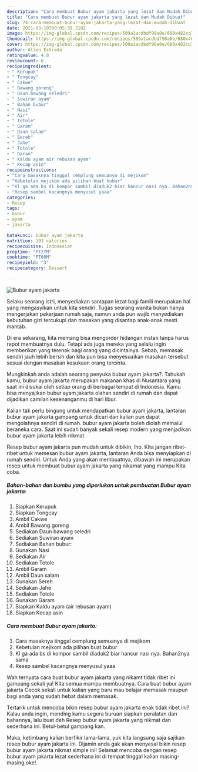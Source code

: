 ```yaml
---
description: "Cara membuat Bubur ayam jakarta yang lezat dan Mudah Dibuat"
title: "Cara membuat Bubur ayam jakarta yang lezat dan Mudah Dibuat"
slug: 74-cara-membuat-bubur-ayam-jakarta-yang-lezat-dan-mudah-dibuat
date: 2021-03-10T00:05:39.310Z
image: https://img-global.cpcdn.com/recipes/509a1acdbdf90a0e/680x482cq70/bubur-ayam-jakarta-foto-resep-utama.jpg
thumbnail: https://img-global.cpcdn.com/recipes/509a1acdbdf90a0e/680x482cq70/bubur-ayam-jakarta-foto-resep-utama.jpg
cover: https://img-global.cpcdn.com/recipes/509a1acdbdf90a0e/680x482cq70/bubur-ayam-jakarta-foto-resep-utama.jpg
author: Allen Estrada
ratingvalue: 4.8
reviewcount: 6
recipeingredient:
- " Kerupuk"
- " Tongcay"
- " Cakwe"
- " Bawang goreng"
- " Daun bawang seledri"
- " Suwiran ayam"
- " Bahan bubur"
- " Nasi"
- " Air"
- " Totole"
- " Garam"
- " Daun salam"
- " Sereh"
- " Jahe"
- " Totole"
- " Garam"
- " Kaldu ayam air rebusan ayam"
- " Kecap asin"
recipeinstructions:
- "Cara masaknya tinggal cemplung semuanya di mejikom"
- "Kebetulan mejikom ada pilihan buat bubur"
- "Kl ga ada bs di kompor sambil diaduk2 biar hancur nasi nya. Bahan2nya sama"
- "Resep sambel kacangnya menyusul yaaa"
categories:
- Resep
tags:
- bubur
- ayam
- jakarta

katakunci: bubur ayam jakarta 
nutrition: 193 calories
recipecuisine: Indonesian
preptime: "PT27M"
cooktime: "PT60M"
recipeyield: "3"
recipecategory: Dessert

---
```



![Bubur ayam jakarta](https://img-global.cpcdn.com/recipes/509a1acdbdf90a0e/680x482cq70/bubur-ayam-jakarta-foto-resep-utama.jpg)

Selaku seorang istri, menyediakan santapan lezat bagi famili merupakan hal yang mengasyikan untuk kita sendiri. Tugas seorang  wanita bukan hanya mengerjakan pekerjaan rumah saja, namun anda pun wajib menyediakan kebutuhan gizi tercukupi dan masakan yang disantap anak-anak mesti mantab.

Di era  sekarang, kita memang bisa mengorder hidangan instan tanpa harus repot membuatnya dulu. Tetapi ada juga mereka yang selalu ingin memberikan yang terenak bagi orang yang dicintainya. Sebab, memasak sendiri jauh lebih bersih dan kita pun bisa menyesuaikan masakan tersebut sesuai dengan masakan kesukaan orang tercinta. 



Mungkinkah anda adalah seorang penyuka bubur ayam jakarta?. Tahukah kamu, bubur ayam jakarta merupakan makanan khas di Nusantara yang saat ini disukai oleh setiap orang di berbagai tempat di Indonesia. Kamu bisa menyajikan bubur ayam jakarta olahan sendiri di rumah dan dapat dijadikan camilan kesenanganmu di hari libur.

Kalian tak perlu bingung untuk mendapatkan bubur ayam jakarta, lantaran bubur ayam jakarta gampang untuk dicari dan kalian pun dapat mengolahnya sendiri di rumah. bubur ayam jakarta boleh diolah memalui beraneka cara. Saat ini sudah banyak sekali resep modern yang menjadikan bubur ayam jakarta lebih nikmat.

Resep bubur ayam jakarta pun mudah untuk dibikin, lho. Kita jangan ribet-ribet untuk memesan bubur ayam jakarta, lantaran Anda bisa menyiapkan di rumah sendiri. Untuk Anda yang akan membuatnya, dibawah ini merupakan resep untuk membuat bubur ayam jakarta yang nikamat yang mampu Kita coba.

<!--inarticleads1-->

##### Bahan-bahan dan bumbu yang diperlukan untuk pembuatan Bubur ayam jakarta:

1. Siapkan  Kerupuk
1. Siapkan  Tongcay
1. Ambil  Cakwe
1. Ambil  Bawang goreng
1. Sediakan  Daun bawang seledri
1. Sediakan  Suwiran ayam
1. Sediakan  Bahan bubur:
1. Gunakan  Nasi
1. Sediakan  Air
1. Sediakan  Totole
1. Ambil  Garam
1. Ambil  Daun salam
1. Gunakan  Sereh
1. Sediakan  Jahe
1. Sediakan  Totole
1. Gunakan  Garam
1. Siapkan  Kaldu ayam (air rebusan ayam)
1. Siapkan  Kecap asin




<!--inarticleads2-->

##### Cara membuat Bubur ayam jakarta:

1. Cara masaknya tinggal cemplung semuanya di mejikom
1. Kebetulan mejikom ada pilihan buat bubur
1. Kl ga ada bs di kompor sambil diaduk2 biar hancur nasi nya. Bahan2nya sama
1. Resep sambel kacangnya menyusul yaaa




Wah ternyata cara buat bubur ayam jakarta yang nikamt tidak ribet ini gampang sekali ya! Kita semua mampu membuatnya. Cara buat bubur ayam jakarta Cocok sekali untuk kalian yang baru mau belajar memasak maupun bagi anda yang sudah hebat dalam memasak.

Tertarik untuk mencoba bikin resep bubur ayam jakarta enak tidak ribet ini? Kalau anda ingin, mending kamu segera buruan siapkan peralatan dan bahannya, lalu buat deh Resep bubur ayam jakarta yang nikmat dan sederhana ini. Betul-betul gampang kan. 

Maka, ketimbang kalian berfikir lama-lama, yuk kita langsung saja sajikan resep bubur ayam jakarta ini. Dijamin anda gak akan menyesal bikin resep bubur ayam jakarta nikmat simple ini! Selamat mencoba dengan resep bubur ayam jakarta lezat sederhana ini di tempat tinggal kalian masing-masing,oke!.

